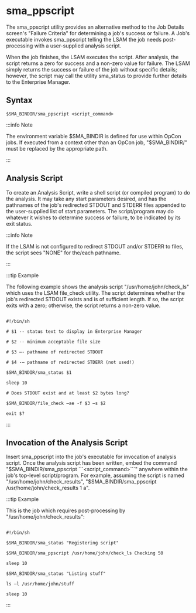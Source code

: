 # sma_ppscript

The sma_ppscript utility provides an alternative method to the Job Details screen's "Failure Criteria" for determining a job's success or failure. A Job's executable invokes sma_ppscript telling the LSAM the job needs post-processing with a user-supplied analysis script. 

When the job finishes, the LSAM executes the script. After analysis, the script returns a zero for success and a non-zero value for failure. The LSAM simply returns the success or failure of the job without specific details; however, the script may call the utility sma_status to provide further details to the Enterprise Manager.

## Syntax

```$SMA_BINDIR/sma_ppscript <script_command>```

:::info Note

The environment variable $SMA_BINDIR is defined for use within OpCon jobs. If executed from a context other than an OpCon job, "$SMA_BINDIR/" must be replaced by the appropriate path.

:::

## Analysis Script

To create an Analysis Script, write a shell script (or compiled program) to do the analysis. It may take any start parameters desired, and has the pathnames of the job's redirected STDOUT and STDERR files appended to the user-supplied list of start parameters. The script/program may do whatever it wishes to determine success or failure, to be indicated by its exit status.

:::info Note

If the LSAM is not configured to redirect STDOUT and/or STDERR to files, the script sees "NONE" for the/each pathname.

:::

:::tip Example

The following example shows the analysis script "/usr/home/john/check_ls" which uses the LSAM file_check utility. The script determines whether the job's redirected STDOUT exists and is of sufficient length. If so, the script exits with a zero; otherwise, the script returns a non-zero value.

```

#!/bin/sh

# $1 -- status text to display in Enterprise Manager

# $2 -- minimum acceptable file size

# $3 –- pathname of redirected STDOUT

# $4 -– pathname of redirected STDERR (not used!)

$SMA_BINDIR/sma_status $1

sleep 10

# Does STDOUT exist and at least $2 bytes long?

$SMA_BINDIR/file_check –ae -f $3 –s $2

exit $?

```

:::

## Invocation of the Analysis Script

Insert sma_ppscript into the job's executable for invocation of analysis script. Once the analysis script has been written, embed the command "$SMA_BINDIR/sma_ppscript ```<script_command>```" anywhere within the job's top-level script/program. For example, assuming the script is named "/usr/home/john/check_results", "$SMA_BINDIR/sma_ppscript /usr/home/john/check_results 1 a".

:::tip Example

This is the job which requires post-processing by "/usr/home/john/check_results":

```

#!/bin/sh

$SMA_BINDIR/sma_status "Registering script"

$SMA_BINDIR/sma_ppscript /usr/home/john/check_ls Checking 50

sleep 10

$SMA_BINDIR/sma_status "Listing stuff"

ls –l /usr/home/john/stuff

sleep 10

```

:::